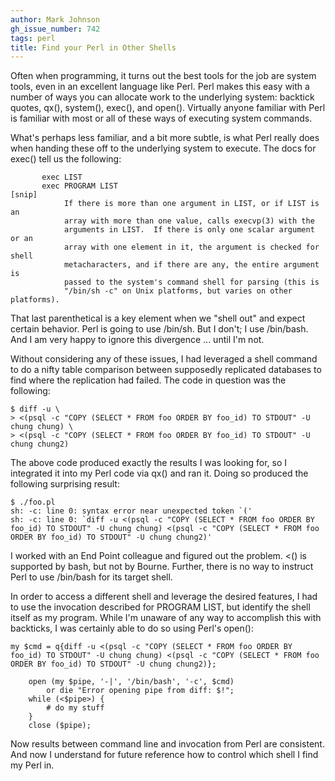```yaml
---
author: Mark Johnson
gh_issue_number: 742
tags: perl
title: Find your Perl in Other Shells
---
```




Often when programming, it turns out the best tools for the job are system tools, even in an excellent language like Perl. Perl makes this easy with a number of ways you can allocate work to the underlying system: backtick quotes, qx(), system(), exec(), and open(). Virtually anyone familiar with Perl is familiar with most or all of these ways of executing system commands.

What's perhaps less familiar, and a bit more subtle, is what Perl really does when handing these off to the underlying system to execute. The docs for exec() tell us the following:

```
       exec LIST
       exec PROGRAM LIST
[snip]
            If there is more than one argument in LIST, or if LIST is an
            array with more than one value, calls execvp(3) with the
            arguments in LIST.  If there is only one scalar argument or an
            array with one element in it, the argument is checked for shell
            metacharacters, and if there are any, the entire argument is
            passed to the system's command shell for parsing (this is
            "/bin/sh -c" on Unix platforms, but varies on other platforms).
```

That last parenthetical is a key element when we "shell out" and expect certain behavior. Perl is going to use /bin/sh. But I don't; I use /bin/bash. And I am very happy to ignore this divergence ... until I'm not.

Without considering any of these issues, I had leveraged a shell command to do a nifty table comparison between supposedly replicated databases to find where the replication had failed. The code in question was the following:

```
$ diff -u \
> <(psql -c "COPY (SELECT * FROM foo ORDER BY foo_id) TO STDOUT" -U chung chung) \
> <(psql -c "COPY (SELECT * FROM foo ORDER BY foo_id) TO STDOUT" -U chung chung2)
```

The above code produced exactly the results I was looking for, so I integrated it into my Perl code via qx() and ran it. Doing so produced the following surprising result:

```
$ ./foo.pl
sh: -c: line 0: syntax error near unexpected token `('
sh: -c: line 0: `diff -u <(psql -c "COPY (SELECT * FROM foo ORDER BY foo_id) TO STDOUT" -U chung chung) <(psql -c "COPY (SELECT * FROM foo ORDER BY foo_id) TO STDOUT" -U chung chung2)'
```

I worked with an End Point colleague and figured out the problem. <() is supported by bash, but not by Bourne. Further, there is no way to instruct Perl to use /bin/bash for its target shell.

In order to access a different shell and leverage the desired features, I had to use the invocation described for PROGRAM LIST, but identify the shell itself as my program. While I'm unaware of any way to accomplish this with backticks, I was certainly able to do so using Perl's open():

```
my $cmd = q{diff -u <(psql -c "COPY (SELECT * FROM foo ORDER BY foo_id) TO STDOUT" -U chung chung) <(psql -c "COPY (SELECT * FROM foo ORDER BY foo_id) TO STDOUT" -U chung chung2)};

    open (my $pipe, '-|', '/bin/bash', '-c', $cmd)
        or die "Error opening pipe from diff: $!";
    while (<$pipe>) {
        # do my stuff
    }
    close ($pipe);
```

Now results between command line and invocation from Perl are consistent. And now I understand for future reference how to control which shell I find my Perl in.


